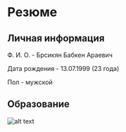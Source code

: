 # Резюме
## Личная информация
Ф. И. О. - Брсикян Бабкен Араевич

Дата рождения - 13.07.1999 (23 года)

Пол - мужской

## Образование
![alt text](http://[url](https://yandex.ru/images/search?pos=0&img_url=http%3A%2F%2Facadem-school.ru%2Fimages%2Fhse.png&text=%D1%8D%D0%BC%D0%B1%D0%BB%D0%B5%D0%BC%D0%B0%20%D0%B2%D1%88%D1%8D&lr=213&rpt=simage&source=serp)/to/img.png)
